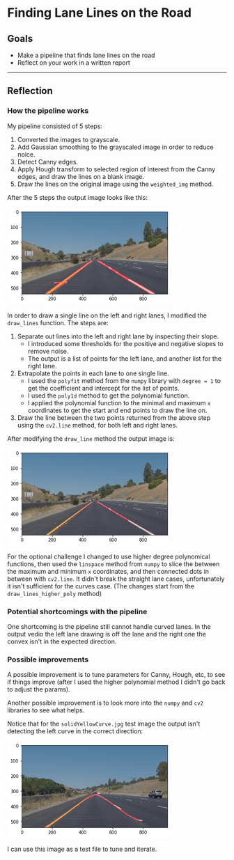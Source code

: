 # **Finding Lane Lines on the Road** 


## Goals

* Make a pipeline that finds lane lines on the road
* Reflect on your work in a written report


[//]: # (Image References)

[before_draw_lines]: ./test_images_intermediate/solidYellowCurve2.png "before_draw_lines"
[after_draw_lines]: ./test_images_output/solidYellowCurve2.png "after_draw_lines"
[higher_poly]: ./test_images_intermediate/solidYellowCurve.png "higher_poly"

---

## Reflection

### How the pipeline works

My pipeline consisted of 5 steps:
1. Converted the images to grayscale.
2. Add Gaussian smoothing to the grayscaled image in order to reduce noice.
3. Detect Canny edges.
4. Apply Hough transform to selected region of interest from the Canny edges, and draw the lines on a blank image.
5. Draw the lines on the original image using the `weighted_img` method.

After the 5 steps the output image looks like this:

![alt text][before_draw_lines]


In order to draw a single line on the left and right lanes, I modified the `draw_lines` function. The steps are:
1. Separate out lines into the left and right lane by inspecting their slope. 
   * I introduced some thresholds for the positive and negative slopes to remove noise.
   * The output is a list of points for the left lane, and another list for the right lane. 
2. Extrapolate the points in each lane to one single line.
   * I used the `polyfit` method from the `numpy` library with `degree = 1` to get the coefficient and intercept for the
   list of points.
   * I used the `poly1d` method to get the polynomial function.
   * I applied the polynomial function to the minimal and maximum `x` coordinates to get the start and end points to 
   draw the line on.
3. Draw the line between the two points returned from the above step using the `cv2.line` method, for both left and right 
   lanes.

After modifying the `draw_line` method the output image is:

![alt text][after_draw_lines]

For the optional challenge I changed to use higher degree polynomical functions, then used the `linspace` method from 
`numpy` to slice the between the maximum and minimum `x` coordinates, and then connected dots in between with `cv2.line`.
It didn't break the straight lane cases, unfortunately it isn't sufficient for the curves case. (The changes start from 
the `draw_lines_higher_poly` method)

### Potential shortcomings with the pipeline

One shortcoming is the pipeline still cannot handle curved lanes. In the output vedio the left lane drawing is off the 
lane and the right one the convex isn't in the expected direction.

### Possible improvements

A possible improvement is to tune parameters for Canny, Hough, etc, to see if things improve 
(after I used the higher polynomial method I didn't go back to adjust the params).

Another possible improvement is to look more into the `numpy` and `cv2` libraries to see what helps. 

Notice that for the `solidYellowCurve.jpg` test image the output isn't detecting the left curve in the correct direction:

![alt text][higher_poly]

I can use this image as a test file to tune and iterate.